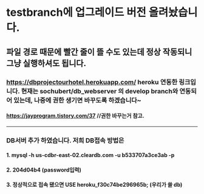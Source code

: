 # testbranch에 업그레이드 버전 올려놨습니다.
## 파일 경로 때문에 빨간 줄이 뜰 수도 있는데 정상 작동되니 그냥 실행하셔도 됩니다.


### https://dbprojectourhotel.herokuapp.com/  heroku 연동한 링크입니다. 현재는 sochubert/db_webserver 의 develop branch와 연동되어 있는데, 나중에 권한 생기면 바꾸도록 하겠습니다~
#### https://jayprogram.tistory.com/37  //권한 바꾸는거 참고.
----------
### DB서버 추가 하였습니다. 저희 DB접속 방법은
#### 1. mysql -h us-cdbr-east-02.cleardb.com -u b533707a3ce3ab -p
#### 2. 204d04b4   (password입력)
#### 3. 정상적으로 접속 됐으면 USE heroku_f30c74be296965b; (우리가 쓸 db)

